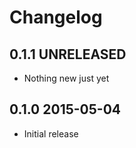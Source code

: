 # Changelog

## 0.1.1    UNRELEASED

* Nothing new just yet


## 0.1.0    2015-05-04

* Initial release
